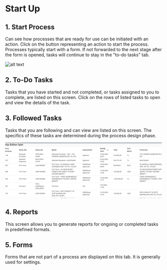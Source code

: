 # Start Up

## 1. Start Process
Can see how processes that are ready for use can be initiated with an action. Click on the button representing an action to start the process. Processes typically start with a form. If not forwarded to the next stage after the form is opened, tasks will continue to stay in the "to-do tasks" tab.

![alt text](/işbaşlat.png)

## 2. To-Do Tasks
Tasks that you have started and not completed, or tasks assigned to you to complete, are listed on this screen. Click on the rows of listed tasks to open and view the details of the task.

## 3. Followed Tasks
Tasks that you are following and can view are listed on this screen. The specifics of these tasks are determined during the process design phase.

![alt text](/image-3.png)

## 4. Reports
This screen allows you to generate reports for ongoing or completed tasks in predefined formats.

## 5. Forms
Forms that are not part of a process are displayed on this tab. It is generally used for settings.

